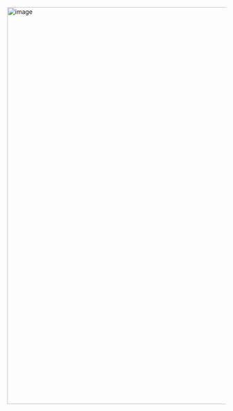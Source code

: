 <img width="1400" height="915" alt="image" src="https://github.com/user-attachments/assets/844d4c43-b77f-4e89-beac-963d07147a1d" />
